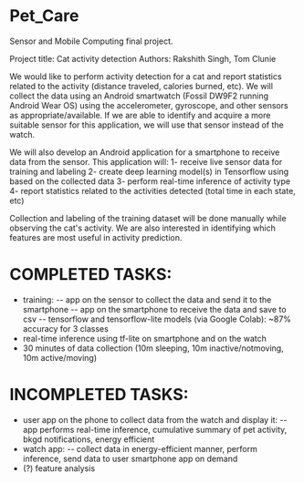 # Pet_Care
Sensor and Mobile Computing final project.

Project title:  Cat activity detection
Authors:  Rakshith Singh, Tom Clunie

We would like to perform activity detection for a cat and report statistics related to the activity (distance traveled, calories burned, etc).
We will collect the data using an Android smartwatch (Fossil DW9F2 running Android Wear OS) using the accelerometer, gyroscope, and other sensors as appropriate/available.
If we are able to identify and acquire a more suitable sensor for this application, we will use that sensor instead of the watch.

We will also develop an Android application for a smartphone to receive data from the sensor.
This application will:
1- receive live sensor data for training and labeling
2- create deep learning model(s) in Tensorflow using based on the collected data
3- perform real-time inference of activity type
4- report statistics related to the activities detected (total time in each state, etc)

Collection and labeling of the training dataset will be done manually while observing the cat's activity.
We are also interested in identifying which features are most useful in activity prediction.

# COMPLETED TASKS:
- training:
    -- app on the sensor to collect the data and send it to the smartphone
    -- app on the smartphone to receive the data and save to csv
    -- tensorflow and tensorflow-lite models (via Google Colab): ~87% accuracy for 3 classes
- real-time inference using tf-lite on smartphone and on the watch
- 30 minutes of data collection (10m sleeping, 10m inactive/notmoving, 10m active/moving)

# INCOMPLETED TASKS:
- user app on the phone to collect data from the watch and display it:
    -- app performs real-time inference, cumulative summary of pet activity, bkgd notifications, energy efficient
- watch app:
    -- collect data in energy-efficient manner, perform inference, send data to user smartphone app on demand
- (?) feature analysis
